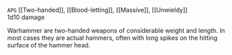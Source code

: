 `APG`
[[Two-handed]], [[Blood-letting]], [[Massive]], [[Unwieldy]]<br>1d10 damage

Warhammer are two-handed weapons of considerable weight and length. In most cases they are actual hammers, often with long spikes on the hitting surface of the hammer head.